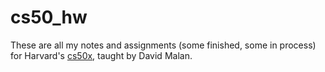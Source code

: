 # cs50_hw
These are all my notes and assignments (some finished, some in process) for Harvard's <a href="https://cs50.harvard.edu/x/2021/">cs50x</a>, taught by David Malan.
